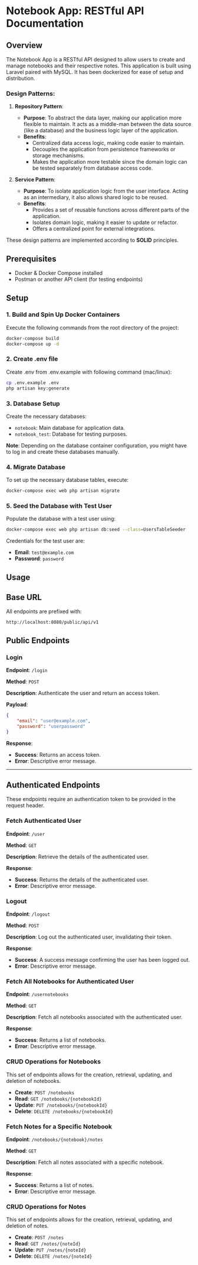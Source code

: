 
# Notebook App: RESTful API Documentation

## Overview

The Notebook App is a RESTful API designed to allow users to create and manage notebooks and their respective notes. This application is built using Laravel paired with MySQL. It has been dockerized for ease of setup and distribution.

### Design Patterns:

1. **Repository Pattern**: 
    - **Purpose**: To abstract the data layer, making our application more flexible to maintain. It acts as a middle-man between the data source (like a database) and the business logic layer of the application.
    - **Benefits**:
        - Centralized data access logic, making code easier to maintain.
        - Decouples the application from persistence frameworks or storage mechanisms.
        - Makes the application more testable since the domain logic can be tested separately from database access code.

2. **Service Pattern**: 
    - **Purpose**: To isolate application logic from the user interface. Acting as an intermediary, it also allows shared logic to be reused.
    - **Benefits**:
        - Provides a set of reusable functions across different parts of the application.
        - Isolates domain logic, making it easier to update or refactor.
        - Offers a centralized point for external integrations.

These design patterns are implemented according to **SOLID** principles.

## Prerequisites

- Docker & Docker Compose installed
- Postman or another API client (for testing endpoints)

## Setup

### 1. Build and Spin Up Docker Containers

Execute the following commands from the root directory of the project:

```bash
docker-compose build
docker-compose up -d
```

### 2. Create .env file

Create .env from .env.example with following command (mac/linux):

```bash
cp .env.example .env
php artisan key:generate
```


### 3. Database Setup

Create the necessary databases:

- `notebook`: Main database for application data.
- `notebook_test`: Database for testing purposes.

**Note**: Depending on the database container configuration, you might have to log in and create these databases manually.

### 4. Migrate Database

To set up the necessary database tables, execute:

```bash
docker-compose exec web php artisan migrate
```

### 5. Seed the Database with Test User

Populate the database with a test user using:

```bash
docker-compose exec web php artisan db:seed --class=UsersTableSeeder
```

Credentials for the test user are:

- **Email**: `test@example.com`
- **Password**: `password`

## Usage

## Base URL

All endpoints are prefixed with:
```
http://localhost:8080/public/api/v1
```

## Public Endpoints

### Login

**Endpoint**: `/login`

**Method**: `POST`

**Description**: Authenticate the user and return an access token.

**Payload**:
```json
{
    "email": "user@example.com",
    "password": "userpassword"
}
```

**Response**:
- **Success**: Returns an access token.
- **Error**: Descriptive error message.

---

## Authenticated Endpoints

These endpoints require an authentication token to be provided in the request header.

### Fetch Authenticated User

**Endpoint**: `/user`

**Method**: `GET`

**Description**: Retrieve the details of the authenticated user.

**Response**:
- **Success**: Returns the details of the authenticated user.
- **Error**: Descriptive error message.

### Logout

**Endpoint**: `/logout`

**Method**: `POST`

**Description**: Log out the authenticated user, invalidating their token.

**Response**:
- **Success**: A success message confirming the user has been logged out.
- **Error**: Descriptive error message.

### Fetch All Notebooks for Authenticated User

**Endpoint**: `/usernotebooks`

**Method**: `GET`

**Description**: Fetch all notebooks associated with the authenticated user.

**Response**:
- **Success**: Returns a list of notebooks.
- **Error**: Descriptive error message.

### CRUD Operations for Notebooks

This set of endpoints allows for the creation, retrieval, updating, and deletion of notebooks.

- **Create**: `POST /notebooks`
- **Read**: `GET /notebooks/{notebookId}`
- **Update**: `PUT /notebooks/{notebookId}`
- **Delete**: `DELETE /notebooks/{notebookId}`

### Fetch Notes for a Specific Notebook

**Endpoint**: `/notebooks/{notebook}/notes`

**Method**: `GET`

**Description**: Fetch all notes associated with a specific notebook.

**Response**:
- **Success**: Returns a list of notes.
- **Error**: Descriptive error message.

### CRUD Operations for Notes

This set of endpoints allows for the creation, retrieval, updating, and deletion of notes.

- **Create**: `POST /notes`
- **Read**: `GET /notes/{noteId}`
- **Update**: `PUT /notes/{noteId}`
- **Delete**: `DELETE /notes/{noteId}`


